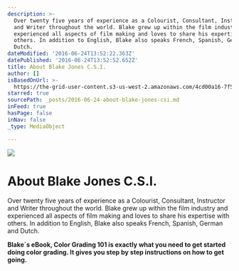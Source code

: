 ```yaml
---
description: >-
  Over twenty five years of experience as a Colourist, Consultant, Instructor
  and Writer throughout the world. Blake grew up within the film industry and
  experienced all aspects of film making and loves to share his expertise with
  others. In addition to English, Blake also speaks French, Spanish, German and
  Dutch.
dateModified: '2016-06-24T13:52:22.363Z'
datePublished: '2016-06-24T13:52:52.652Z'
title: About Blake Jones C.S.I.
author: []
isBasedOnUrl: >-
  https://the-grid-user-content.s3-us-west-2.amazonaws.com/4cd00a16-7f54-4734-923f-d8fe3b4e984a.jpg
starred: true
sourcePath: _posts/2016-06-24-about-blake-jones-csi.md
inFeed: true
hasPage: false
inNav: false
_type: MediaObject

---
```

![](https://the-grid-user-content.s3-us-west-2.amazonaws.com/4cd00a16-7f54-4734-923f-d8fe3b4e984a.jpg)

# About Blake Jones C.S.I.

Over twenty five years of experience as a Colourist, Consultant, Instructor and Writer throughout the world. Blake grew up within the film industry and experienced all aspects of film making and loves to share his expertise with others. In addition to English, Blake also speaks French, Spanish, German and Dutch.

**Blake´s eBook, Color Grading 101 is exactly what you need to get started doing color grading. It gives you step by step instructions on how to get going.**